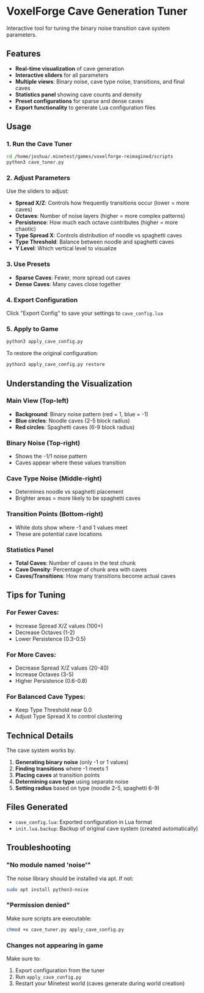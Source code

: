 # VoxelForge Cave Generation Tuner

Interactive tool for tuning the binary noise transition cave system parameters.

## Features

- **Real-time visualization** of cave generation
- **Interactive sliders** for all parameters
- **Multiple views**: Binary noise, cave type noise, transitions, and final caves
- **Statistics panel** showing cave counts and density
- **Preset configurations** for sparse and dense caves
- **Export functionality** to generate Lua configuration files

## Usage

### 1. Run the Cave Tuner

```bash
cd /home/joshua/.minetest/games/voxelforge-reimagined/scripts
python3 cave_tuner.py
```

### 2. Adjust Parameters

Use the sliders to adjust:

- **Spread X/Z**: Controls how frequently transitions occur (lower = more caves)
- **Octaves**: Number of noise layers (higher = more complex patterns)
- **Persistence**: How much each octave contributes (higher = more chaotic)
- **Type Spread X**: Controls distribution of noodle vs spaghetti caves
- **Type Threshold**: Balance between noodle and spaghetti caves
- **Y Level**: Which vertical level to visualize

### 3. Use Presets

- **Sparse Caves**: Fewer, more spread out caves
- **Dense Caves**: Many caves close together

### 4. Export Configuration

Click "Export Config" to save your settings to `cave_config.lua`

### 5. Apply to Game

```bash
python3 apply_cave_config.py
```

To restore the original configuration:
```bash
python3 apply_cave_config.py restore
```

## Understanding the Visualization

### Main View (Top-left)
- **Background**: Binary noise pattern (red = 1, blue = -1)
- **Blue circles**: Noodle caves (2-5 block radius)
- **Red circles**: Spaghetti caves (6-9 block radius)

### Binary Noise (Top-right)
- Shows the -1/1 noise pattern
- Caves appear where these values transition

### Cave Type Noise (Middle-right)
- Determines noodle vs spaghetti placement
- Brighter areas = more likely to be spaghetti caves

### Transition Points (Bottom-right)
- White dots show where -1 and 1 values meet
- These are potential cave locations

### Statistics Panel
- **Total Caves**: Number of caves in the test chunk
- **Cave Density**: Percentage of chunk area with caves
- **Caves/Transitions**: How many transitions become actual caves

## Tips for Tuning

### For Fewer Caves:
- Increase Spread X/Z values (100+)
- Decrease Octaves (1-2)
- Lower Persistence (0.3-0.5)

### For More Caves:
- Decrease Spread X/Z values (20-40)
- Increase Octaves (3-5)
- Higher Persistence (0.6-0.8)

### For Balanced Cave Types:
- Keep Type Threshold near 0.0
- Adjust Type Spread X to control clustering

## Technical Details

The cave system works by:

1. **Generating binary noise** (only -1 or 1 values)
2. **Finding transitions** where -1 meets 1
3. **Placing caves** at transition points
4. **Determining cave type** using separate noise
5. **Setting radius** based on type (noodle 2-5, spaghetti 6-9)

## Files Generated

- `cave_config.lua`: Exported configuration in Lua format
- `init.lua.backup`: Backup of original cave system (created automatically)

## Troubleshooting

### "No module named 'noise'"
The noise library should be installed via apt. If not:
```bash
sudo apt install python3-noise
```

### "Permission denied"
Make sure scripts are executable:
```bash
chmod +x cave_tuner.py apply_cave_config.py
```

### Changes not appearing in game
Make sure to:
1. Export configuration from the tuner
2. Run `apply_cave_config.py`
3. Restart your Minetest world (caves generate during world creation)